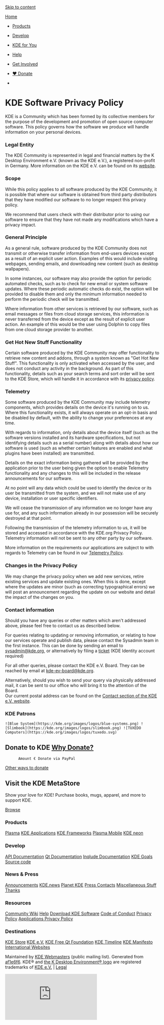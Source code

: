 [Skip to content](#main)

[Home](https://kde.org/)

* [Products](https://kde.org/products/)
* [Develop](https://develop.kde.org/)
* [KDE for You](https://kde.org/for/)
* [Help](https://kde.org/support/)
* [Get Involved](https://community.kde.org/Get_Involved)
* [❤️ Donate](https://kde.org/donate/)

* 

KDE Software Privacy Policy
===========================

KDE is a Community which has been formed by its collective members for the purpose of the development and promotion of open source computer software. This policy governs how the software we produce will handle information on your personal devices.

### Legal Entity

The KDE Community is represented in legal and financial matters by the K Desktop Environment e.V. (known as the KDE e.V.), a registered non-profit in Germany. More information on the KDE e.V. can be found on its [website](https://ev.kde.org/whatiskdeev).

### Scope

While this policy applies to all software produced by the KDE Community, it is possible that where our software is obtained from third party distributors that they have modified our software to no longer respect this privacy policy.  
  
We recommend that users check with their distributor prior to using our software to ensure that they have not made any modifications which have a privacy impact.

### General Principle

As a general rule, software produced by the KDE Community does not transmit or otherwise transfer information from end-users devices except as a result of an explicit user action. Examples of this would include visiting webpages, sending emails, and downloading new content (such as desktop wallpapers).  
  
In some instances, our software may also provide the option for periodic automated checks, such as to check for new email or system software updates. Where these periodic automatic checks do exist, the option will be provided to disable them and only the minimum information needed to perform the periodic check will be transmitted.  
  
Where information from other services is retrieved by our software, such as email messages or files from cloud storage services, this information is never transferred from the device except as the result of explicit user action. An example of this would be the user using Dolphin to copy files from one cloud storage provider to another.

### Get Hot New Stuff Functionality

Certain software produced by the KDE Community may offer functionality to retrieve new content and addons, through a system known as "Get Hot New Stuff". This functionality is only activated when accessed by the user, and does not conduct any activity in the background. As part of this functionality, details such as your search terms and sort order will be sent to the KDE Store, which will handle it in accordance with its [privacy policy](https://store.kde.org/privacy).

### Telemetry

Some software produced by the KDE Community may include telemetry components, which provides details on the device it's running on to us. Where this functionality exists, it will always operate on an opt-in basis and be disabled by default, with the ability to change your preferences at any time.  
  
With regards to information, only details about the device itself (such as the software versions installed and its hardware specifications, but not identifying details such as a serial number) along with details about how our software is used (such as whether certain features are enabled and what plugins have been installed) are transmitted.  
  
Details on the exact information being gathered will be provided by the application prior to the user being given the option to enable Telemetry functionality and any changes to this will be included in the release announcements for our software.  
  
At no point will any data which could be used to identify the device or its user be transmitted from the system, and we will not make use of any device, installation or user specific identifiers.  
  
We will cease the transmission of any information we no longer have any use for, and any such information already in our possession will be securely destroyed at that point.  
  
Following the transmission of the telemetry information to us, it will be stored and accessed in accordance with the KDE.org Privacy Policy. Telemetry information will not be sent to any other party by our software.  
  
More information on the requirements our applications are subject to with regards to Telemetry can be found in our [Telemetry Policy](https://community.kde.org/Policies/Telemetry_Policy).

### Changes in the Privacy Policy

We may change the privacy policy when we add new services, retire existing services and update existing ones. When this is done, except where the updates are minor (such as correcting typographical errors) we will post an announcement regarding the update on our website and detail the impact of the changes on you.

### Contact information

Should you have any queries or other matters which aren't addressed above, please feel free to contact us as described below.  
  
For queries relating to updating or removing information, or relating to how our services operate and publish data, please contact the Sysadmin team in the first instance. This can be done by sending an email to [](mailto:sysadmin@kde.org)[sysadmin@kde.org](mailto:sysadmin@kde.org), or alternatively by filing a [ticket](https://go.kde.org/systickets) (KDE Identity account required)  
  
For all other queries, please contact the KDE e.V. Board. They can be reached by email at [](mailto:kde-ev-board@kde.org)[kde-ev-board@kde.org](mailto:kde-ev-board@kde.org).  
  
Alternatively, should you wish to send your query via physically addressed mail, it can be sent to our office who will bring it to the attention of the Board.  
Our current postal address can be found on the [Contact section of the KDE e.V. website](https://ev.kde.org/contact).

### KDE Patrons

    ![Blue System](https://kde.org/images/logos/blue-systems.png) ![Slimbook](https://kde.org/images/logos/slimbook.png) ![TUXEDO Computers](https://kde.org/images/logos/tuxedo.svg)   

Donate to KDE [Why Donate?](https://kde.org/community/donations/index.php#money)
--------------------------------------------------------------------------------

          Amount € Donate via PayPal

[Other ways to donate](https://kde.org/community/donations)

Visit the KDE MetaStore
-----------------------

Show your love for KDE! Purchase books, mugs, apparel, and more to support KDE.

[Browse](https://kde.org/stuff/metastore)

### Products

[Plasma](https://kde.org/plasma-desktop) [KDE Applications](https://apps.kde.org/) [KDE Frameworks](https://develop.kde.org/products/frameworks/) [Plasma Mobile](https://plasma-mobile.org/) [KDE neon](https://neon.kde.org/)

### Develop

[API Documentation](https://api.kde.org/) [Qt Documentation](https://doc.qt.io/) [Inqlude Documentation](https://inqlude.org/) [KDE Goals](https://kde.org/goals) [Source code](https://invent.kde.org/)

### News & Press

[Announcements](https://kde.org/announcements/) [KDE.news](https://dot.kde.org/) [Planet KDE](https://planet.kde.org/) [Press Contacts](https://kde.org/contact/) [Miscellaneous Stuff](https://kde.org/stuff) [Thanks](https://kde.org/thanks)

### Resources

[Community Wiki](https://community.kde.org/Main_Page) [Help](https://kde.org/support/) [Download KDE Software](https://kde.org/download/) [Code of Conduct](https://kde.org/code-of-conduct/) [Privacy Policy](https://kde.org/privacypolicy) [Applications Privacy Policy](https://kde.org/privacypolicy-apps)

### Destinations

[KDE Store](https://store.kde.org/) [KDE e.V.](https://ev.kde.org/) [KDE Free Qt Foundation](https://kde.org/community/whatiskde/kdefreeqtfoundation) [KDE Timeline](https://timeline.kde.org/) [KDE Manifesto](https://manifesto.kde.org/) [International Websites](https://kde.org/support/international/)

[](https://go.kde.org/matrix/#/#kde:kde.org)[](https://www.facebook.com/kde/)[](https://floss.social/@kde)[](https://www.linkedin.com/company/29561/)[](https://www.reddit.com/r/kde/)[](https://www.youtube.com/channel/UCF3I1gf7GcbmAb0mR6vxkZQ)[](https://tube.kockatoo.org/a/kde_community/video-channels)[](https://vk.com/kde_ru)[](https://www.instagram.com/kdecommunity/)

Maintained by [KDE Webmasters](mailto:kde-www@kde.org) (public mailing list). Generated from [af1e6f6](https://invent.kde.org/websites/kde-org/-/commit/af1e6f6d2899c2d5dd755b195a7981620b6b860b). KDE® and [the K Desktop Environment® logo](https://kde.org/media/images/trademark_kde_gear_black_logo.png) are registered trademarks of [KDE e.V.](https://ev.kde.org/ "Homepage of the KDE non-profit Organization") | [Legal](https://kde.org/community/whatiskde/impressum)

![](https://stats.kde.org/matomo.php?idsite=1&rec=1)